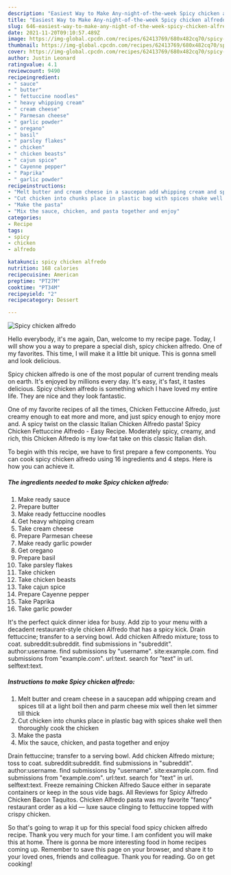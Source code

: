 ```yaml
---
description: "Easiest Way to Make Any-night-of-the-week Spicy chicken alfredo"
title: "Easiest Way to Make Any-night-of-the-week Spicy chicken alfredo"
slug: 646-easiest-way-to-make-any-night-of-the-week-spicy-chicken-alfredo
date: 2021-11-20T09:10:57.489Z
image: https://img-global.cpcdn.com/recipes/62413769/680x482cq70/spicy-chicken-alfredo-recipe-main-photo.jpg
thumbnail: https://img-global.cpcdn.com/recipes/62413769/680x482cq70/spicy-chicken-alfredo-recipe-main-photo.jpg
cover: https://img-global.cpcdn.com/recipes/62413769/680x482cq70/spicy-chicken-alfredo-recipe-main-photo.jpg
author: Justin Leonard
ratingvalue: 4.1
reviewcount: 9490
recipeingredient:
- " sauce"
- " butter"
- " fettuccine noodles"
- " heavy whipping cream"
- " cream cheese"
- " Parmesan cheese"
- " garlic powder"
- " oregano"
- " basil"
- " parsley flakes"
- " chicken"
- " chicken beasts"
- " cajun spice"
- " Cayenne pepper"
- " Paprika"
- " garlic powder"
recipeinstructions:
- "Melt butter and cream cheese in a saucepan add whipping cream and spices till at a light boil then and parm cheese mix well then let simmer till thick"
- "Cut chicken into chunks place in plastic bag with spices shake well then thoroughly cook the chicken"
- "Make the pasta"
- "Mix the sauce, chicken, and pasta together and enjoy"
categories:
- Recipe
tags:
- spicy
- chicken
- alfredo

katakunci: spicy chicken alfredo 
nutrition: 168 calories
recipecuisine: American
preptime: "PT27M"
cooktime: "PT34M"
recipeyield: "2"
recipecategory: Dessert

---
```



![Spicy chicken alfredo](https://img-global.cpcdn.com/recipes/62413769/680x482cq70/spicy-chicken-alfredo-recipe-main-photo.jpg)

Hello everybody, it's me again, Dan, welcome to my recipe page. Today, I will show you a way to prepare a special dish, spicy chicken alfredo. One of my favorites. This time, I will make it a little bit unique. This is gonna smell and look delicious.

Spicy chicken alfredo is one of the most popular of current trending meals on earth. It's enjoyed by millions every day. It's easy, it's fast, it tastes delicious. Spicy chicken alfredo is something which I have loved my entire life. They are nice and they look fantastic.

One of my favorite recipes of all the times, Chicken Fettuccine Alfredo, just creamy enough to eat more and more, and just spicy enough to enjoy more and. A spicy twist on the classic Italian Chicken Alfredo pasta! Spicy Chicken Fettuccine Alfredo - Easy Recipe. Moderately spicy, creamy, and rich, this Chicken Alfredo is my low-fat take on this classic Italian dish.


To begin with this recipe, we have to first prepare a few components. You can cook spicy chicken alfredo using 16 ingredients and 4 steps. Here is how you can achieve it.

<!--inarticleads1-->

##### The ingredients needed to make Spicy chicken alfredo:

1. Make ready  sauce
1. Prepare  butter
1. Make ready  fettuccine noodles
1. Get  heavy whipping cream
1. Take  cream cheese
1. Prepare  Parmesan cheese
1. Make ready  garlic powder
1. Get  oregano
1. Prepare  basil
1. Take  parsley flakes
1. Take  chicken
1. Take  chicken beasts
1. Take  cajun spice
1. Prepare  Cayenne pepper
1. Take  Paprika
1. Take  garlic powder


It&#39;s the perfect quick dinner idea for busy. Add zip to your menu with a decadent restaurant-style chicken Alfredo that has a spicy kick. Drain fettuccine; transfer to a serving bowl. Add chicken Alfredo mixture; toss to coat. subreddit:subreddit. find submissions in &#34;subreddit&#34;. author:username. find submissions by &#34;username&#34;. site:example.com. find submissions from &#34;example.com&#34;. url:text. search for &#34;text&#34; in url. selftext:text. 

<!--inarticleads2-->

##### Instructions to make Spicy chicken alfredo:

1. Melt butter and cream cheese in a saucepan add whipping cream and spices till at a light boil then and parm cheese mix well then let simmer till thick
1. Cut chicken into chunks place in plastic bag with spices shake well then thoroughly cook the chicken
1. Make the pasta
1. Mix the sauce, chicken, and pasta together and enjoy


Drain fettuccine; transfer to a serving bowl. Add chicken Alfredo mixture; toss to coat. subreddit:subreddit. find submissions in &#34;subreddit&#34;. author:username. find submissions by &#34;username&#34;. site:example.com. find submissions from &#34;example.com&#34;. url:text. search for &#34;text&#34; in url. selftext:text. Freeze remaining Chicken Alfredo Sauce either in separate containers or keep in the sous vide bags. All Reviews for Spicy Alfredo Chicken Bacon Taquitos. Chicken Alfredo pasta was my favorite &#34;fancy&#34; restaurant order as a kid — luxe sauce clinging to fettuccine topped with crispy chicken. 

So that's going to wrap it up for this special food spicy chicken alfredo recipe. Thank you very much for your time. I am confident you will make this at home. There is gonna be more interesting food in home recipes coming up. Remember to save this page on your browser, and share it to your loved ones, friends and colleague. Thank you for reading. Go on get cooking!
